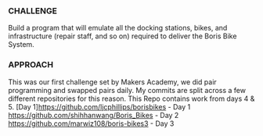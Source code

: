 ### CHALLENGE
Build a program that will emulate all the docking stations, bikes, and infrastructure (repair staff, and so on) required to deliver the Boris Bike System.  
### APPROACH  
This was our first challenge set by Makers Academy, we did pair programming and swapped pairs daily. My commits are split across a few different repositories for this reason. This Repo contains work from days 4 & 5.
[Day 1]https://github.com/ljcphillips/borisbikes - Day 1 
https://github.com/shihhanwang/Boris_Bikes - Day 2 
https://github.com/marwiz108/boris-bikes3 - Day 3


